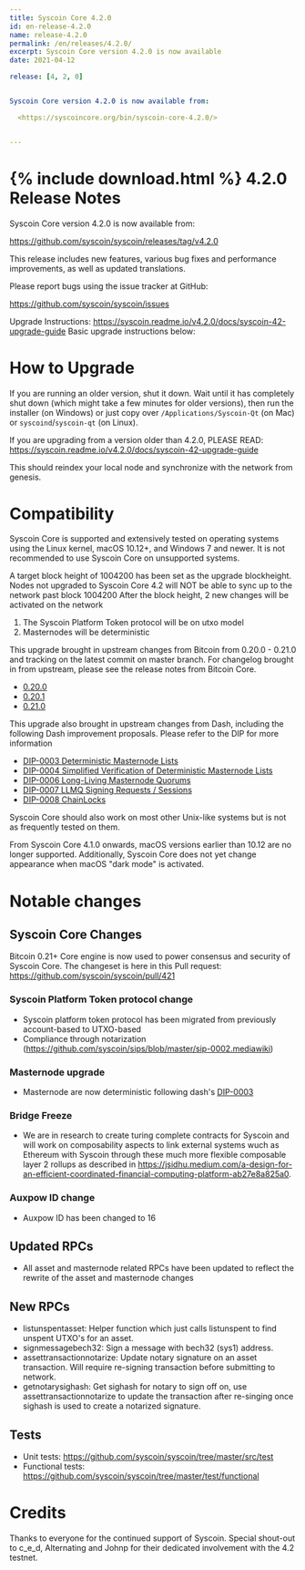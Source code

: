 ```yaml
---
title: Syscoin Core 4.2.0
id: en-release-4.2.0
name: release-4.2.0
permalink: /en/releases/4.2.0/
excerpt: Syscoin Core version 4.2.0 is now available
date: 2021-04-12

release: [4, 2, 0]


Syscoin Core version 4.2.0 is now available from:

  <https://syscoincore.org/bin/syscoin-core-4.2.0/>


---
```

{% include download.html %}
4.2.0 Release Notes
======================

Syscoin Core version 4.2.0 is now available from:

  https://github.com/syscoin/syscoin/releases/tag/v4.2.0

This release includes new features, various bug fixes and performance
improvements, as well as updated translations.

Please report bugs using the issue tracker at GitHub:

  <https://github.com/syscoin/syscoin/issues>


Upgrade Instructions: https://syscoin.readme.io/v4.2.0/docs/syscoin-42-upgrade-guide
Basic upgrade instructions below:

How to Upgrade
==============

If you are running an older version, shut it down. Wait until it has completely
shut down (which might take a few minutes for older versions), then run the
installer (on Windows) or just copy over `/Applications/Syscoin-Qt` (on Mac)
or `syscoind`/`syscoin-qt` (on Linux).

If you are upgrading from a version older than 4.2.0, PLEASE READ: https://syscoin.readme.io/v4.2.0/docs/syscoin-42-upgrade-guide

This should reindex your local node and synchronize with the network from genesis.

Compatibility
==============

Syscoin Core is supported and extensively tested on operating systems using
the Linux kernel, macOS 10.12+, and Windows 7 and newer. It is not recommended
to use Syscoin Core on unsupported systems.

A target block height of 1004200 has been set as the upgrade blockheight.
Nodes not upgraded to Syscoin Core 4.2 will NOT be able to sync up to the network past block 1004200
After the block height, 2 new changes will be activated on the network
1. The Syscoin Platform Token protocol will be on utxo model
2. Masternodes will be deterministic

This upgrade brought in upstream changes from Bitcoin from 0.20.0 - 0.21.0 and tracking on the latest commit on master branch.  For changelog brought in from upstream, please see the release notes from Bitcoin Core.
- [0.20.0](https://bitcoincore.org/en/releases/0.20.0/)
- [0.20.1](https://bitcoincore.org/en/releases/0.20.1/)
- [0.21.0](https://bitcoincore.org/en/releases/0.21.0/)

This upgrade also brought in upstream changes from Dash, including the following Dash improvement proposals.  Please refer to the DIP for more information
- [DIP-0003 Deterministic Masternode Lists](https://github.com/dashpay/dips/blob/master/dip-0003.md)
- [DIP-0004 Simplified Verification of Deterministic Masternode Lists](https://github.com/dashpay/dips/blob/master/dip-0004.md)
- [DIP-0006 Long-Living Masternode Quorums](https://github.com/dashpay/dips/blob/master/dip-0006.md)
- [DIP-0007 LLMQ Signing Requests / Sessions](https://github.com/dashpay/dips/blob/master/dip-0007.md)
- [DIP-0008 ChainLocks](https://github.com/dashpay/dips/blob/master/dip-0008.md)

Syscoin Core should also work on most other Unix-like systems but is not
as frequently tested on them.

From Syscoin Core 4.1.0 onwards, macOS versions earlier than 10.12 are no
longer supported. Additionally, Syscoin Core does not yet change appearance
when macOS "dark mode" is activated.

Notable changes
===============

Syscoin Core Changes
--------------------
Bitcoin 0.21+ Core engine is now used to power consensus and security of Syscoin Core. The changeset is here in this Pull request: https://github.com/syscoin/syscoin/pull/421

### Syscoin Platform Token protocol change
- Syscoin platform token protocol has been migrated from previously account-based to UTXO-based
- Compliance through notarization (https://github.com/syscoin/sips/blob/master/sip-0002.mediawiki)

### Masternode upgrade
- Masternode are now deterministic following dash's [DIP-0003](https://github.com/dashpay/dips/blob/master/dip-0003.md)

### Bridge Freeze
- We are in research to create turing complete contracts for Syscoin and will work on composability aspects to link external systems wuch as Ethereum with Syscoin through these much more flexible composable layer 2 rollups as described in https://jsidhu.medium.com/a-design-for-an-efficient-coordinated-financial-computing-platform-ab27e8a825a0.

### Auxpow ID change
- Auxpow ID has been changed to 16


Updated RPCs
------------
- All asset and masternode related RPCs have been updated to reflect the rewrite of the asset and masternode changes

New RPCs
--------
- listunspentasset: Helper function which just calls listunspent to find unspent UTXO's for an asset.
- signmessagebech32: Sign a message with bech32 (sys1) address.
- assettransactionnotarize: Update notary signature on an asset transaction. Will require re-signing transaction before submitting to network.
- getnotarysighash: Get sighash for notary to sign off on, use assettransactionnotarize to update the transaction after re-singing once sighash is used to create a notarized signature.

Tests
-----
- Unit tests: https://github.com/syscoin/syscoin/tree/master/src/test
- Functional tests: https://github.com/syscoin/syscoin/tree/master/test/functional

Credits
=======

Thanks to everyone for the continued support of Syscoin.  Special shout-out to c\_e\_d, Alternating and Johnp for their dedicated involvement with the 4.2 testnet.

